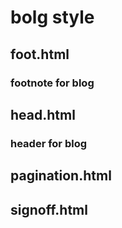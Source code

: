# bolg style

## foot.html 
### footnote for blog
## head.html
### header for blog
## pagination.html

## signoff.html
